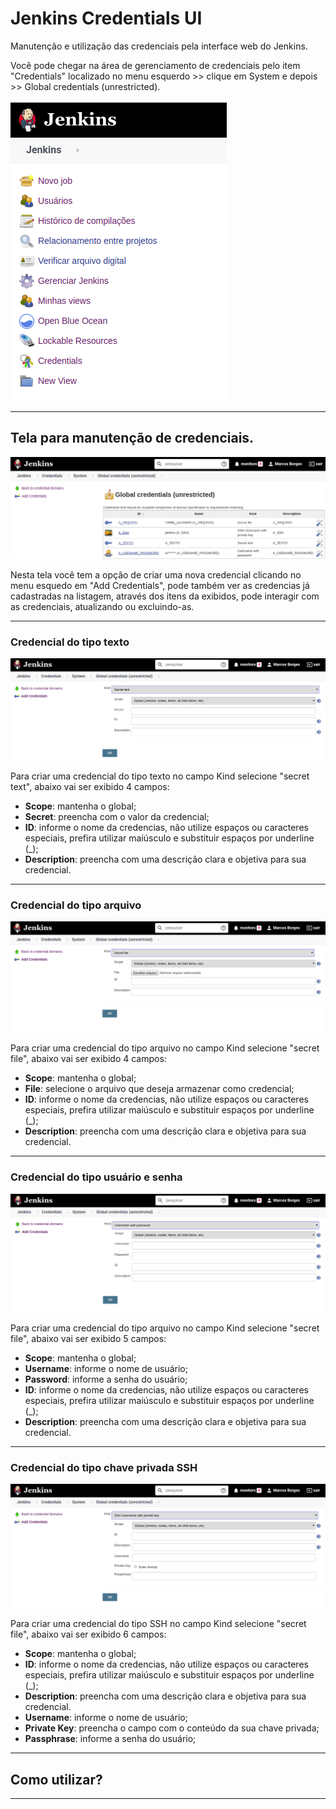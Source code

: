 # Jenkins Credentials UI

Manutenção e utilização das credenciais pela interface web do Jenkins.

Você pode chegar na área de gerenciamento de credenciais pelo item "Credentials" localizado no menu esquerdo >> clique em System e depois >> Global credentials (unrestricted).

![Jenkins](assets/menu.png)

---

## Tela para manutenção de credenciais.

![Jenkins](assets/tela-credentials.png)

Nesta tela você tem a opção de criar uma nova credencial clicando no menu esquedo em "Add Credentials", pode também ver as credencias já cadastradas na listagem, através dos itens da exibidos, pode interagir com as credenciais, atualizando ou excluindo-as.

---

### Credencial do tipo texto

![Jenkins](assets/nova-credencial-texto.png)

Para criar uma credencial do tipo texto no campo Kind selecione "secret text", abaixo vai ser exibido 4 campos:  

- **Scope**: mantenha o global;
- **Secret**: preencha com o valor da credencial;
- **ID**: informe o nome da credencias, não utilize espaços ou caracteres especiais, prefira utilizar maiúsculo e substituir espaços por underline (_);
- **Description**: preencha com uma descrição clara e objetiva para sua credencial.
---

### Credencial do tipo arquivo
![Jenkins](assets/nova-credencial-arquivo.png)

Para criar uma credencial do tipo arquivo no campo Kind selecione "secret file", abaixo vai ser exibido 4 campos:  

- **Scope**: mantenha o global;
- **File**: selecione o arquivo que deseja armazenar como credencial;
- **ID**: informe o nome da credencias, não utilize espaços ou caracteres especiais, prefira utilizar maiúsculo e substituir espaços por underline (_);
- **Description**: preencha com uma descrição clara e objetiva para sua credencial.
---

### Credencial do tipo usuário e senha
![Jenkins](assets/nova-credencial-username-password.png)

Para criar uma credencial do tipo arquivo no campo Kind selecione "secret file", abaixo vai ser exibido 5 campos:  

- **Scope**: mantenha o global;
- **Username**: informe o nome de usuário;
- **Password**: informe a senha do usuário;
- **ID**: informe o nome da credencias, não utilize espaços ou caracteres especiais, prefira utilizar maiúsculo e substituir espaços por underline (_);
- **Description**: preencha com uma descrição clara e objetiva para sua credencial.

---

### Credencial do tipo chave privada SSH 
![Jenkins](assets/nova-credencial-ssh.png)

Para criar uma credencial do tipo SSH no campo Kind selecione "secret file", abaixo vai ser exibido 6 campos:  

- **Scope**: mantenha o global;
- **ID**: informe o nome da credencias, não utilize espaços ou caracteres especiais, prefira utilizar maiúsculo e substituir espaços por underline (_);
- **Description**: preencha com uma descrição clara e objetiva para sua credencial.
- **Username**: informe o nome de usuário;
- **Private Key**: preencha o campo com o conteúdo da sua chave privada;
- **Passphrase**: informe a senha do usuário;

---

## Como utilizar?

---





